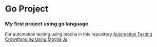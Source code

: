 # Go Project

### My first project using go language

For automation testing using mocha in this repository [Automation Testing Crowdfunding Using Mocha Js](https://github.com/bagusprakasa/automation_crowdfunding).
